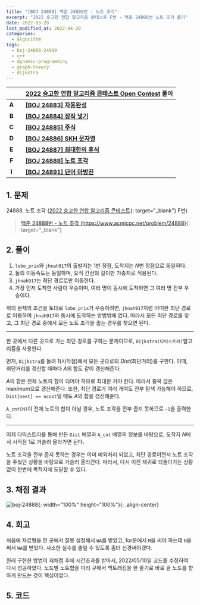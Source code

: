 ```yaml
---
title: "[BOJ 24888] 백준 24888번 - 노트 조각"
excerpt: "2022 숭고한 연합 알고리즘 콘테스트 F번 - 백준 24888번 노트 조각 풀이"
date: 2022-03-28
last_modified_at: 2022-04-20
categories:
  - algorithm
tags:
  - boj-24000-24999
  - c++
  - dynamic-programming
  - graph-theory
  - dijkstra
---
```


|||[2022 숭고한 연합 알고리즘 콘테스트 Open Contest](https://burningfalls.github.io/contest/skh-baekjoon-contest/) 풀이|
|:---:|:---:|:---|
|**A**||**[[BOJ 24883] 자동완성](https://burningfalls.github.io/algorithm/boj-24883/)**|
|**B**||**[[BOJ 24884] 장작 넣기](https://burningfalls.github.io/algorithm/boj-24884/)**|
|**C**||**[[BOJ 24885] 주식](https://burningfalls.github.io/algorithm/boj-24885/)**|
|**D**||**[[BOJ 24886] SKH 문자열](https://burningfalls.github.io/algorithm/boj-24886/)**|
|**E**||**[[BOJ 24887] 최대한의 휴식](https://burningfalls.github.io/algorithm/boj-24887/)**|
|**F**||**[[BOJ 24888] 노트 조각](https://burningfalls.github.io/algorithm/boj-24888/)**|
|**I**||**[[BOJ 24891] 단어 마방진](https://burningfalls.github.io/algorithm/boj-24891/)**|

## 1. 문제
$24888$. 노트 조각 ([2022 숭고한 연합 알고리즘 콘테스트](https://burningfalls.github.io/contest/skh-baekjoon-contest/){: target="_blank"} F번)

> [백준 24888번 - 노트 조각 (https://www.acmicpc.net/problem/24888)](https://www.acmicpc.net/problem/24888){: target="_blank"}

## 2. 풀이

1. `lobo_prix`와 `jhnah917`의 출발지는 $1$번 정점, 도착지는 $N$번 정점으로 동일하다.
1. 둘의 이동속도는 동일하며, 오직 간선의 길이만 가중치로 적용된다.
1. `jhnah917`는 최단 경로로만 이동한다.
1. 가장 먼저 도착한 사람이 우승이며, 여러 명이 동시에 도착하면 그 여러 명 전부 우승이다.

위의 문제의 조건을 토대로 `lobo_prix`가 우승하려면, `jhnah917`처럼 어떠한 최단 경로로 이동하여 `jhnah917`와 동시에 도착하는 방법밖에 없다. 따라서 모든 최단 경로를 찾고, 그 최단 경로 중에서 모든 노트 조각을 줍는 경우를 찾으면 된다.

---

한 곳에서 다른 곳으로 가는 최단 경로를 구하는 문제이므로, `Dijkstra(다익스트라)`알고리즘을 사용한다. 

먼저, `Dijkstra`를 돌려 $1$(시작점)에서 모든 곳으로의 $Dist$(최단거리)를 구한다. 이때, 최단거리를 갱신할 때마다 $A$의 합도 같이 갱신해준다. 

$A$의 합은 전체 노트의 합이 되어야 하므로 최대한 커야 한다. 따라서 중복 값은 maximum으로 갱신해준다. 또한, 최단 경로가 여러 개여도 전부 탐색 가능해야 하므로, `Dist[next] == ncost`일 때도 $A$의 합을 갱신해준다.

`A_cnt[N]`이 전체 노트의 합이 아닐 경우, 노트 조각을 전부 줍지 못하므로 `-1`을 출력한다.

---

이제 다익스트라를 통해 만든 `Dist` 배열과 `A_cnt` 배열의 정보를 바탕으로, 도착지 $N$에서 시작점 $1$로 거슬러 올라가면 된다.

노트 조각을 전부 줍지 못하는 경우는 이미 예외처리 되었고, 최단 경로이면서 노트 조각을 주웠던 상황을 바탕으로 거슬러 올라간다. 따라서, 다시 이전 재귀로 되돌아가는 상황 없이 한번에 목적지에 도달할 수 있다.

## 3. 채점 결과

![boj-24888](https://user-images.githubusercontent.com/30232837/167527832-d4e478e8-3e24-4f82-9531-96fed9022175.png "boj-24888"){: width="100%" height="100%"}{: .align-center}

## 4. 회고

처음에 자료형을 한 곳에서 잘못 설정해서 `WA`를 받았고, for문에서 `M`을 써야 하는데 `N`을 써서 `WA`를 받았다. 사소한 실수를 줄일 수 있도록 좀더 신경써야겠다.

원래 구현한 방법이 재채점 후에 시간초과를 받아서, 2022/05/10일 코드를 수정하여 다시 성공하였다. 노드별 노트합을 미리 구해서 백트래킹을 한 줄기로 바로 끝 노드를 향하게 만드는 것이 핵심이었다.

## 5. 코드

<script src="https://gist.github.com/BurningFalls/0ad56f96cc1bbb350441b77bbefaf02d.js"></script>